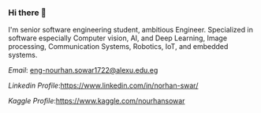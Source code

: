### Hi there 👋

<!--
**NourhanSowar/NourhanSowar** is a ✨ _special_ ✨ repository because its `README.md` (this file) appears on your GitHub profile.


Here are some ideas to get you started:

- 🔭 I’m currently working on ...
- 🌱 I’m currently learning ...
- 👯 I’m looking to collaborate on ...
- 🤔 I’m looking for help with ...
- 💬 Ask me about ...
- 📫 How to reach me: ...
- 😄 Pronouns: ...
- ⚡ Fun fact: ...
-->
I'm senior software engineering student, ambitious Engineer. 
Specialized in software especially Computer vision, AI, and Deep Learning, Image processing, Communication Systems, Robotics, IoT, and embedded systems.

*Email*: eng-nourhan.sowar1722@alexu.edu.eg

*Linkedin Profile*:https://www.linkedin.com/in/norhan-swar/

*Kaggle Profile*:https://www.kaggle.com/nourhansowar
